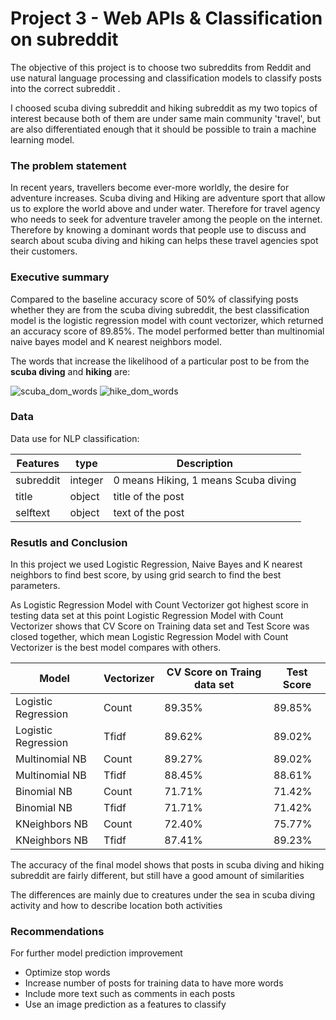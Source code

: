 # Project 3 - Web APIs & Classification on subreddit

The objective of this project is to choose two subreddits from Reddit and use natural language processing and classification models to classify posts into the correct subreddit .

I choosed scuba diving subreddit and hiking subreddit as my two topics of interest because both of them are under same main community 'travel', but are also differentiated enough that it should be possible to train a machine learning model.

### The problem statement
In recent years, travellers become ever-more worldly, the desire for adventure increases. Scuba diving and Hiking are adventure sport that allow us to explore the world above and under water. Therefore for travel agency who needs to seek for adventure traveler among the people on the internet. Therefore by knowing a dominant words that people use to discuss and search about scuba diving and hiking can helps these travel agencies spot their customers.

### Executive summary
Compared to the baseline accuracy score of 50% of classifying posts whether they are from the scuba diving subreddit, the best classification model is the logistic regression model with count vectorizer, which returned an accuracy score of 89.85%. The model performed better than multinomial naive bayes model and K nearest neighbors model.

The words that increase the likelihood of a particular post to be from the **scuba diving** and **hiking** are:  

![scuba_dom_words](https://user-images.githubusercontent.com/76549565/111750138-6d61e880-88c5-11eb-8cdf-2874abb995b7.png)
![hike_dom_words](https://user-images.githubusercontent.com/76549565/111750709-21637380-88c6-11eb-84d9-24a8ad3cc70a.png)



### Data 
Data use for NLP classification:

| Features              |type         |Description                                                          |
| ---                   |---          |---                                                                  |
| subreddit             |integer      |0 means Hiking, 1 means Scuba diving                                 |
| title                 |object       |title of the post                                                    |
| selftext              |object       |text of the post                                                     |


### Resutls and Conclusion
In this project we used Logistic Regression, Naive Bayes and K nearest neighbors to find best score, by using grid search to find the best parameters.

As Logistic Regression Model with Count Vectorizer got highest score in testing data set at this point Logistic Regression Model with Count Vectorizer shows that CV Score on Training data set and Test Score was closed together, which mean Logistic Regression Model with Count Vectorizer is the best model compares with others.

| Model | Vectorizer | CV Score on Traing data set | Test Score |
| --- | --- | --- | --- |
|Logistic Regression|Count| 89.35% | 89.85% |
|Logistic Regression|Tfidf| 89.62% | 89.02% |
|Multinomial NB|Count| 89.27% | 89.02% |
|Multinomial NB|Tfidf| 88.45% | 88.61% |
|Binomial NB|Count| 71.71% | 71.42% |
|Binomial NB|Tfidf| 71.71% | 71.42% |
|KNeighbors NB|Count| 72.40% | 75.77% |
|KNeighbors NB|Tfidf| 87.41% | 89.23% |

The accuracy of the final model shows that posts in scuba diving and hiking subreddit are fairly different, but still have a good amount of similarities

The differences are mainly due to creatures under the sea in scuba diving activity and how to describe location both activities

### Recommendations

For further model prediction improvement
<ul>
    <li>Optimize stop words</li>
    <li>Increase number of posts for training data to have more words </li>
    <li>Include more text such as  comments in each posts</li>
    <li>Use an image prediction as a features to classify </li>
</ul>

